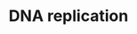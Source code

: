 ---
annotations:
- id: PW:0000098
  parent: regulatory pathway
  type: Pathway Ontology
  value: DNA replication pathway
authors:
- Kdahlquist
- MaintBot
- D.Koren
- Thomas
- Christine Chichester
- LWackers
- Eweitz
description: 'DNA replication, the basis for biological inheritance, is a fundamental
  process occurring in all living organisms to copy their DNA. This process is "replication"
  in that each strand of the original double-stranded DNA molecule serves as template
  for the reproduction of the complementary strand. Hence, following DNA replication,
  two identical DNA molecules have been produced from a single double-stranded DNA
  molecule. Cellular proofreading and error-checking mechanisms ensure near perfect
  fidelity for DNA replication.  Source: [[wikipedia:DNA_replication|Wikipedia]]'
last-edited: 2021-05-14
organisms:
- Danio rerio
redirect_from:
- /index.php/Pathway:WP451
- /instance/WP451
- /instance/WP451_r116856
revision: r116856
schema-jsonld:
- '@context': https://schema.org/
  '@id': https://wikipathways.github.io/pathways/WP451.html
  '@type': Dataset
  creator:
    '@type': Organization
    name: WikiPathways
  description: 'DNA replication, the basis for biological inheritance, is a fundamental
    process occurring in all living organisms to copy their DNA. This process is "replication"
    in that each strand of the original double-stranded DNA molecule serves as template
    for the reproduction of the complementary strand. Hence, following DNA replication,
    two identical DNA molecules have been produced from a single double-stranded DNA
    molecule. Cellular proofreading and error-checking mechanisms ensure near perfect
    fidelity for DNA replication.  Source: [[wikipedia:DNA_replication|Wikipedia]]'
  keywords:
  - CDC6
  - CDT1
  - MCM10
  - MCM6
  - MCM7
  - ORC2
  - POLA1
  - POLA2
  - POLD1
  - POLD3
  - POLE
  - POLE2
  - RFC1
  - UBA52
  - UBC
  - gmnn
  - mcm2
  - mcm3
  - mcm4
  - mcm5
  - orc1
  - orc3l
  - orc6
  - pcna
  - pold2
  - prim1
  - rfc3
  - rfc4
  - rfc5
  - rpa1
  - rpa2
  - zgc:101602
  - zgc:110727
  - zgc:110810
  - zgc:56264
  - zgc:56310
  - zgc:56598
  - zgc:77827
  - zgc:77841
  - zgc:85772
  license: CC0
  name: DNA replication
seo: CreativeWork
title: DNA replication
wpid: WP451
---